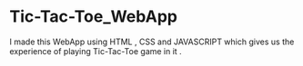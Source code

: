 # Tic-Tac-Toe_WebApp
I made this WebApp using HTML , CSS and JAVASCRIPT which gives us the experience of playing Tic-Tac-Toe game in it .
